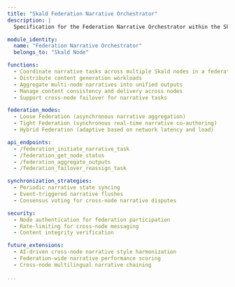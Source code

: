 ```yaml
---
title: "Skald Federation Narrative Orchestrator"
description: |
  Specification for the Federation Narrative Orchestrator within the Skald Node Class for kOS. This module enables cross-node coordination of narrative generation, messaging, and multimedia content production across a distributed Skald Mesh.

module_identity:
  name: "Federation Narrative Orchestrator"
  belongs_to: "Skald Node"

functions:
  - Coordinate narrative tasks across multiple Skald nodes in a federation
  - Distribute content generation workloads
  - Aggregate multi-node narratives into unified outputs
  - Manage content consistency and delivery across nodes
  - Support cross-node failover for narrative tasks

federation_modes:
  - Loose Federation (asynchronous narrative aggregation)
  - Tight Federation (synchronous real-time narrative co-authoring)
  - Hybrid Federation (adaptive based on network latency and load)

api_endpoints:
  - /federation_initiate_narrative_task
  - /federation_get_node_status
  - /federation_aggregate_outputs
  - /federation_failover_reassign_task

synchronization_strategies:
  - Periodic narrative state syncing
  - Event-triggered narrative flushes
  - Consensus voting for cross-node narrative disputes

security:
  - Node authentication for federation participation
  - Rate-limiting for cross-node messaging
  - Content integrity verification

future_extensions:
  - AI-driven cross-node narrative style harmonization
  - Federation-wide narrative performance scoring
  - Cross-node multilingual narrative chaining

...
```


